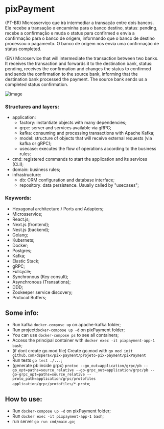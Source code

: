 # pixPayment

(PT-BR) Microsserviço que irá intermediar a transação entre dois bancos. Ele recebe a transação e encaminha para o banco destino, status: pending, recebe a confirmação e muda o status para confirmed e envia a confirmação para o banco de origem, informando que o banco de destino processou o pagamento. O banco de origem nos envia uma confirmação de status completed.

(EN) Microservice that will intermediate the transaction between two banks. It receives the transaction and forwards it to the destination bank, status: pending, receives the confirmation and changes the status to confirmed and sends the confirmation to the source bank, informing that the destination bank processed the payment. The source bank sends us a completed status confirmation.

![image](https://user-images.githubusercontent.com/76974801/161656206-649ab6b5-92be-4328-9d8d-716281d630c9.png)

### Structures and layers:
- application:
   * factory: instantiate objects with many dependencies;
   * grpc: server and services available via gRPC;
   * kafka: consuming and processing transactions with Apache Kafka;
   * model: structure of objects that will receive external requests (via kafka or gRPC);
   * usecase: executes the flow of operations according to the business rules;
- cmd: registered commands to start the application and its services (CLI);
- domain: business rules;
- infrastructure:
  * db: ORM configuration and database interface;
  * repository: data persistence. Usually called by "usecases";

### Keywords:
- Hexagonal architecture / Ports and Adapters;
- Microsservice;
- React.js;
- Next.js (frontend);
- Nest.js (backend);
- Golang;
- Kubernets;
- Docker;
- Postgres;
- Kafka;
- Elastic Stack;
- gRPC;
- Fullcycle;
- Synchronous (Key consult);
- Asynchronous (Transations);
- DDD;
- Zookeeper service discovery;
- Protocol Buffers;

## Some info:

- Run kafka ```docker-compose up``` on apache-kafka folder;
- Run project```docker-compose up -d``` on pixPayment folder;
- You can use ```docker-compose ps``` to see all containers;
- Access the principal container with ```docker exec -it pixpayment-app-1 bash```;
- (if dont create go.mod file) Create go.mod with ```go mod init github.com/dsperax/pix-payment/projeto-pix-payment/pixPayment```
- Run tests ```go test ./...```;
- (generate pb inside grpc) ```protoc --go_out=application/grpc/pb --go_opt=paths=source_relative --go-grpc_out=application/grpc/pb --go-grpc_opt=paths=source_relative --proto_path=application/grpc/protofiles application/grpc/protofiles/*.proto```;

## How to use:

- Run ```docker-compose up -d``` on pixPayment folder;
- Run ```docker exec -it pixpayment-app-1 bash```;
- run server ```go run cmd/main.go```;
